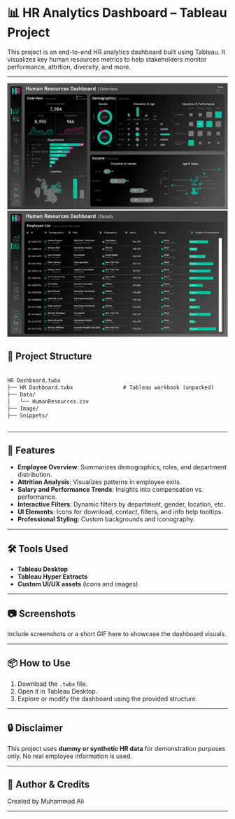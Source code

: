 

# 📊 HR Analytics Dashboard – Tableau Project

This project is an end-to-end HR analytics dashboard built using Tableau. It visualizes key human resources metrics to help stakeholders monitor performance, attrition, diversity, and more.

---
![Dashboard Screenshot 1](Snippets/HR_Summary.png)
![Dashboard Screenshot 2](Snippets/HR_Details.png)
## 📁 Project Structure

```

HR Dashboard.twbx
├── HR Dashboard.twbx                # Tableau workbook (unpacked)
├── Data/
│   └── HumanResources.csv
├── Image/
├── Snippets/


```

---

## 🧠 Features

- **Employee Overview**: Summarizes demographics, roles, and department distribution.
- **Attrition Analysis**: Visualizes patterns in employee exits.
- **Salary and Performance Trends**: Insights into compensation vs. performance.
- **Interactive Filters**: Dynamic filters by department, gender, location, etc.
- **UI Elements**: Icons for download, contact, filters, and info help tooltips.
- **Professional Styling**: Custom backgrounds and iconography.

---

## 🛠️ Tools Used

- **Tableau Desktop**
- **Tableau Hyper Extracts**
- **Custom UI/UX assets** (icons and images)

---

## 📷 Screenshots

Include screenshots or a short GIF here to showcase the dashboard visuals.

---

## 📦 How to Use

1. Download the `.twbx` file.
2. Open it in Tableau Desktop.
3. Explore or modify the dashboard using the provided structure.


---

## 🔒 Disclaimer

This project uses **dummy or synthetic HR data** for demonstration purposes only. No real employee information is used.

---

## 🙋 Author & Credits

Created by Muhammad Ali

---
